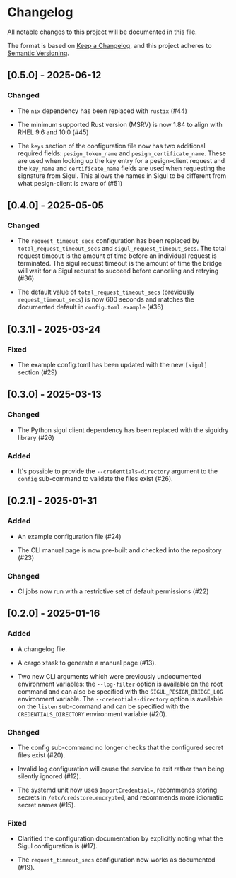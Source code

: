 # Changelog

All notable changes to this project will be documented in this file.

The format is based on [Keep a Changelog](https://keepachangelog.com/en/1.1.0/),
and this project adheres to [Semantic Versioning](https://semver.org/spec/v2.0.0.html).

## [0.5.0] - 2025-06-12

### Changed

- The `nix` dependency has been replaced with `rustix` (#44)

- The minimum supported Rust version (MSRV) is now 1.84 to align with RHEL 9.6 and 10.0 (#45)

- The `keys` section of the configuration file now has two additional required fields:
  `pesign_token_name` and `pesign_certificate_name`. These are used when looking up
  the key entry for a pesign-client request and the `key_name` and `certificate_name`
  fields are used when requesting the signature from Sigul. This allows the names in
  Sigul to be different from what pesign-client is aware of (#51)


## [0.4.0] - 2025-05-05

### Changed

- The `request_timeout_secs` configuration has been replaced by `total_request_timeout_secs`
  and `sigul_request_timeout_secs`. The total request timeout is the amount of time before
  an individual request is terminated. The sigul request timeout is the amount of time the
  bridge will wait for a Sigul request to succeed before canceling and retrying (#36)

- The default value of `total_request_timeout_secs` (previously `request_timeout_secs`) is now
  600 seconds and matches the documented default in `config.toml.example` (#36)


## [0.3.1] - 2025-03-24

### Fixed

- The example config.toml has been updated with the new `[sigul]` section (#29)


## [0.3.0] - 2025-03-13

### Changed

- The Python sigul client dependency has been replaced with the siguldry library (#26)

### Added

- It's possible to provide the `--credentials-directory` argument to the `config`
  sub-command to validate the files exist (#26).


## [0.2.1] - 2025-01-31

### Added

- An example configuration file (#24)

- The CLI manual page is now pre-built and checked into the repository (#23)

### Changed

- CI jobs now run with a restrictive set of default permissions (#22)


## [0.2.0] - 2025-01-16

### Added

- A changelog file.

- A cargo xtask to generate a manual page (#13).

- Two new CLI arguments which were previously undocumented environment variables:
  the `--log-filter` option is available on the root command and can also be specified
  with the `SIGUL_PESIGN_BRIDGE_LOG` environment variable. The `--credentials-directory`
  option is available on the `listen` sub-command and can be specified with the
  `CREDENTIALS_DIRECTORY` environment variable (#20).

### Changed

- The config sub-command no longer checks that the configured secret files exist (#20).

- Invalid log configuration will cause the service to exit rather than being silently
  ignored (#12).

- The systemd unit now uses `ImportCredential=`, recommends storing secrets in
  `/etc/credstore.encrypted`, and recommends more idiomatic secret names (#15).

### Fixed

- Clarified the configuration documentation by explicitly noting what the Sigul
  configuration is (#17).

- The `request_timeout_secs` configuration now works as documented (#19).
